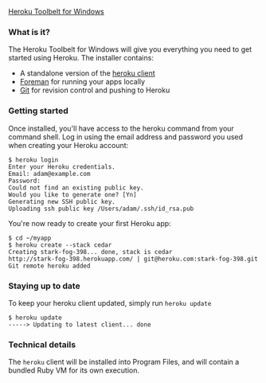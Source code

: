 <p class="download">
  <a href="/windows/download" class="button">Heroku Toolbelt for Windows</a>
</p>

### What is it?

The Heroku Toolbelt for Windows will give you everything you need to get started using Heroku. The installer contains:

* A standalone version of the [heroku client](http://github.com/heroku/heroku)
* [Foreman](http://github.com/ddollar/foreman) for running your apps locally
* [Git](http://code.google.com/p/msysgit) for revision control and pushing to Heroku

### Getting started

Once installed, you'll have access to the heroku command from your command shell. Log in using the email address and password you used when creating your Heroku account:

    $ heroku login
    Enter your Heroku credentials.
    Email: adam@example.com
    Password:
    Could not find an existing public key.
    Would you like to generate one? [Yn]
    Generating new SSH public key.
    Uploading ssh public key /Users/adam/.ssh/id_rsa.pub

You're now ready to create your first Heroku app:

    $ cd ~/myapp
    $ heroku create --stack cedar
    Creating stark-fog-398... done, stack is cedar
    http://stark-fog-398.herokuapp.com/ | git@heroku.com:stark-fog-398.git
    Git remote heroku added

### Staying up to date

To keep your heroku client updated, simply run `heroku update`

    $ heroku update
    -----> Updating to latest client... done

### Technical details

The `heroku` client will be installed into Program Files, and will contain a bundled Ruby VM for its own execution.
